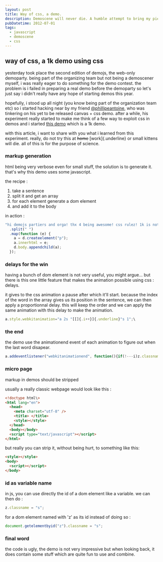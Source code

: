 ```yaml
---
layout: post
title: Way of css, a demo.
description: Demoscene will never die. A humble attempt to bring my piece.
pubDatetime: 2012-07-01
tags:
  - javascript
  - demoscene
  - css
---
```


## way of css, a 1k demo using css

yesterday took place the second edition of demojs, the web-only demoparty. being
part of the organizing team but not being a demoscener myself, i was really
eager to do something for the demo contest. the problem is i failed in preparing
a real demo before the demoparty so let's just say i didn't really have any hope
of starting demos this year.

hopefully, i stood up all night (you know being part of the organization team
etc) so i started hacking near by my friend
[@phillipeantoine](https://twitter.com/philippeantoine), who was tinkering on
his yet to be released canvas + css demo. after a while, his experiment really
started to make me think of a few way to exploit css in demos and i started
[this demo](http://bobylito.me/wayofcss) which is a 1k demo.

with this article, i want to share with you what i learned from this experiment.
really, do not try this at ~~home~~ [work]{.underline} or small kittens will
die. all of this is for the purpose of science.

### markup generation

html being very verbose even for small stuff, the solution is to generate it.
that's why this demo uses some javascript.

the recipe :

1.  take a sentence
2.  split it and get an array
3.  for each element generate a dom element
4.  and add it to the body

in action :

```javascript
"hi demojs partiers and orga! thx 4 being awesome! css rulez! 1k is not much and yet enough. \\o/"
  .split(" ")
  .map(function (e) {
    a = d.createelement("p");
    a.innerhtml = e;
    d.body.appendchild(a);
  });
```

### delays for the win

having a bunch of dom element is not very useful, you might argue... but there
is this one little feature that makes the animation possible using css : delays.

it gives to the css animation a pause after which it'll start. because the index
of the word in the array gives us its position in the sentence, we can then
apply a proportionnal delay. this will keep the order and we can apply the same
animation with this delay to make the animation.

```javascript
a.style.webkitanimation="a 2s "[[]{.i++}]{.underline}"s 1";\
```

### the end

the demo use the animationend event of each animation to figure out when the
last word disapear.

```javascript
a.addeventlistener("webkitanimationend", function(){if(!---i)z.classname='s'})
```

### micro page

markup in demos should be stripped

usually a really classic webpage would look like this :

```html
<!doctype html\>
<html lang="en">
  <head>
    <meta charset="utf-8" />
    <title> </title>
    <style></style>
  </head>
  <body></body>
  <script type="text/javascript"></script>
</html>
```

but really you can strip it, without being hurt, to something like this:

```html
<style></style>
<body>
  <script></script>
</body>
```

### id as variable name

in js, you can use directly the id of a dom element like a variable. we can then
do :

```javascript
z.classname = "s";
```

for a dom element named with 'z' as its id instead of doing so :

```javascript
document.getelementbyid("z").classname = "s";
```

### final word

the code is ugly, the demo is not very impressive but when looking back, it does
contain some stuff which are quite fun to use and combine.
